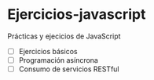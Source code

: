 # Ejercicios-javascript

Prácticas y ejecicios de JavaScript

- [ ] Ejercicios básicos
- [ ] Programación asíncrona
- [ ] Consumo de servicios RESTful
